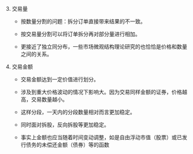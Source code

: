 3. 交易量

    - 按数量分割的问题：拆分订单直接带来结果的不一致。

    - 按交易量分割可以将订单拆分再对部分量进行相加。

    - 更接近了独立同分布，一些市场微观结构理论研究的也恰恰是价格和数量之间的关系。

4. 交易金额

    - 交易金额达到一定价值进行划分。

    - 涉及到重大价格波动的情况下影响大。因为交易同样金额的证券，价格越高，交易数量越小。

    - 这样分段，一天内的分段数量相对而言更加稳定。

    - 同时面对拆股，反向拆股等更加稳定。

    - 事实上金额也应当随着时间变动调整，如是自由浮动市值（股票）或已发行债务的未偿还金额（债券）等的函数